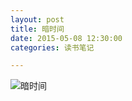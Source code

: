 ```yaml
---
layout: post
title: 暗时间
date: 2015-05-08 12:30:00
categories: 读书笔记

---
```


![暗时间](http://img3.douban.com/mpic/s6586365.jpg)



